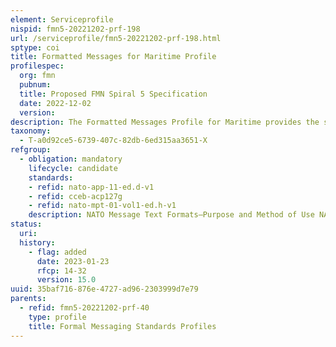 ```yaml
---
element: Serviceprofile
nispid: fmn5-20221202-prf-198
url: /serviceprofile/fmn5-20221202-prf-198.html
sptype: coi
title: Formatted Messages for Maritime Profile
profilespec:
  org: fmn
  pubnum: 
  title: Proposed FMN Spiral 5 Specification
  date: 2022-12-02
  version: 
description: The Formatted Messages Profile for Maritime provides the standard for formatted messages that are typically used in Maritime operations in support of Maritime Situational Awareness (MSA), tasking and reporting. These formatted messages may be used as payload/attachment in combination with various transport mechanisms such as informal messaging (e-mail), text collaboration (chat) or simply with ACP-127 headers.
taxonomy:
  - T-a0d92ce5-6739-407c-82db-6ed315aa3651-X
refgroup:
  - obligation: mandatory
    lifecycle: candidate
    standards: 
    - refid: nato-app-11-ed.d-v1
    - refid: cceb-acp127g
    - refid: nato-mpt-01-vol1-ed.h-v1
    description: NATO Message Text Formats—Purpose and Method of Use NATO message text consists of standardized messages that are both man- and machine-readable. The formats of these messages are laid out in the NATO Message Catalogue (APP-11) and are generally referred to as MTF messages. Purpose. MTF messages may be used To convey operational instructions or intentions.To pass operational information to tactical commanders at sea.To pass operational information between component commanders and subordinate units.To report operational information between commanders and from subordinate to higher formations.To notify organizations of impending and actual operations of units engaged in maritime warfare. Method of Use. MTF messages are to be used as shown in Table 2-15. Detailed instructions of the structures and method of completion are contained in APP-11. Some of these messages have not yet been incorporated into FORMETS and their structures are found in Chapter 6 of APP-11. Relevant Allied publications should be consulted for direction on content to be included.Ships and aircraft joining a force should be in receipt of all relevant messages pertaining to the operation in sufficient time before joining a force, to allow the commander and operational staff to make sufficient plans and provisions that they can join the force without further orders.
status:
  uri: 
  history: 
    - flag: added
      date: 2023-01-23
      rfcp: 14-32
      version: 15.0
uuid: 35baf716-876e-4727-ad96-2303999d7e79
parents:
  - refid: fmn5-20221202-prf-40
    type: profile
    title: Formal Messaging Standards Profiles
---
```

